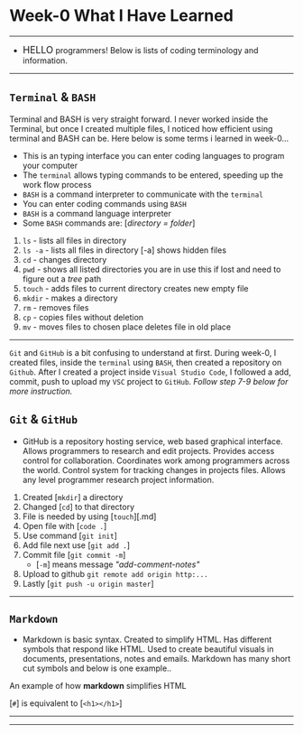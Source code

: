 # Week-0 What I Have Learned

---

* <span style="font-size:larger;">HELLO</span> programmers! Below is lists of coding terminology and information.

---

## `Terminal` & `BASH`

Terminal and BASH is very straight forward. I never worked inside the Terminal, but once I created multiple files, I noticed how efficient using terminal and BASH can be. Here below is some terms i learned in week-0...

* This is an typing interface you can enter coding languages to program your computer
* The `terminal` allows typing commands to be entered, speeding up the work flow process
* `BASH` is a command interpreter to communicate with the `terminal`
* You can enter coding commands using `BASH`
* `BASH` is a command language interpreter
* Some `BASH` commands are: [*directory = folder*]

1. `ls` - lists all files in directory
2. `ls -a` - lists all files in directory [-a] shows hidden files
3. `cd` - changes directory
4. `pwd` - shows all listed directories you are in use this if lost and need to figure out a *tree* path
5. `touch` - adds files to current directory creates new empty file
6. `mkdir` - makes a directory
7. `rm` - removes files
8. `cp` - copies files without deletion
9. `mv` - moves files to chosen place deletes file in old place

---

`Git` and `GitHub` is a bit confusing to understand at first. During week-0, I created files, inside the `terminal` using `BASH`, then created a repository on `Github`. After I created a project inside `Visual Studio Code`, I followed a add, commit, push to upload my `VSC` project to `GitHub`. *Follow step 7-9 below for more instruction.*

## `Git` & `GitHub`

* GitHub is a repository hosting service, web based graphical interface. Allows programmers to research and edit projects. Provides access control for collaboration. Coordinates work among programmers across the world. Control system for tracking changes in projects files. Allows any level programmer research project information.

1. Created [`mkdir`] a directory
2. Changed [`cd`] to that directory
3. File is needed by using [`touch`][.md]
4. Open file with  [`code .`]
5. Use command [`git init`]
6. Add file next use [`git add .`]
7. Commit file [`git commit -m`]
    * [`-m`] means message *"add-comment-notes"*
8. Upload to github `git remote add origin http:...`
9. Lastly [`git push -u origin master`]

---

## `Markdown`

* Markdown is basic syntax. Created to simplify HTML. Has different symbols that respond like HTML. Used to create beautiful visuals in documents, presentations, notes and emails. Markdown has many short cut symbols and below is one example..

An example of how **markdown** simplifies HTML

[`#`] is equivalent to [`<h1></h1>`]

---
---